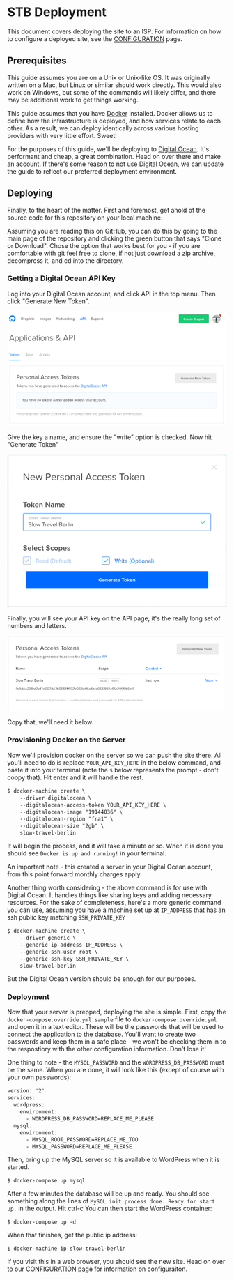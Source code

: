 # STB Deployment


This document covers deploying the site to an ISP.
For information on how to configure a deployed site,
see the [CONFIGURATION](CONFIGURATION.md) page.

## Prerequisites

This guide assumes you are on a Unix or Unix-like
OS. It was originally written on a Mac, but Linux
or similar should work directly. This would also
work on Windows, but some of the commands will
likely differ, and there may be additional work
to get things working.

This guide assumes that you have
[Docker](https://www.docker.com/products/docker)
installed. Docker allows us to define how the
infrastructure is deployed, and how services
relate to each other. As a result, we can
deploy identically across various hosting
providers with very little effort. Sweet!

For the purposes of this guide, we'll be
deploying to
[Digital Ocean](https://www.digitalocean.com).
It's performant and cheap, a great combination.
Head on over there and make an account. If there's
some reason to not use Digital Ocean, we can
update the guide to reflect our preferred
deployment environment.


## Deploying

Finally, to the heart of the matter. First and
foremost, get ahold of the source code for
this repository on your local machine.

Assuming you are reading this on GitHub, you
can do this by going to the main page of the
repository and clicking the green button that
says "Clone or Download". Chose the option
that works best for you - if you are comfortable
with git feel free to clone, if not just
download a zip archive, decompress it, and
cd into the directory.

### Getting a Digital Ocean API Key

Log into your Digital Ocean account, and click
API in the top menu. Then click "Generate New
Token".

![Generate a New API Token](images/api_key_screen.png)

Give the key a name, and ensure the "write" option
is checked. Now hit "Generate Token"

![Name and Check Permissions](images/create_api_key.png)

Finally, you will see your API key on the API page,
it's the really long set of numbers and letters.

![Copy Key](images/copy_api_key.png)

Copy that, we'll need it below.

### Provisioning Docker on the Server

Now we'll provision docker on the server so we can
push the site there. All you'll need to do is replace
`YOUR_API_KEY_HERE` in the below command, and paste
it into your terminal (note the `$` below represents
the prompt - don't coopy that). Hit enter and it
will handle the rest.

	$ docker-machine create \
		--driver digitalocean \
		--digitalocean-access-token YOUR_API_KEY_HERE \
		--digitalocean-image "19144036" \
		--digitalocean-region "fra1" \
		--digitalocean-size "2gb" \
		slow-travel-berlin

It will begin the process, and it will take a minute
or so. When it is done you should see `Docker is up and running!`
in your terminal.

An important note - this created a server in your
Digital Ocean account, from this point forward
monthly charges apply.

Another thing worth considering - the above command
is for use with Digital Ocean. It handles things like
sharing keys and adding necessary resources. For the
sake of completeness, here's a more generic command
you can use, assuming you have a machine set up
at `IP_ADDRESS` that has an ssh public key matching
`SSH_PRIVATE_KEY`

	$ docker-machine create \
		--driver generic \
		--generic-ip-address IP_ADDRESS \
		--generic-ssh-user root \
		--generic-ssh-key SSH_PRIVATE_KEY \
		slow-travel-berlin


But the Digital Ocean version should be enough
for our purposes.

### Deployment

Now that your server is prepped, deploying the site
is simple. First, copy the 
`docker-compose.override.yml.sample` file to
`docker-compose.override.yml` and open it in a text
editor. These will be the passwords that will be
used to connect the application to the database.
You'll want to create two passwords and keep
them in a safe place - we won't be checking
them in to the respostiory with the other
configuration information. Don't lose it!

One thing to note - the `MYSQL_PASSWORD` and the
`WORDPRESS_DB_PASSWORD` must be the same. When you
are done, it will look like this (except of
course with your own passwords):


	version: '2'
	services:
	  wordpress:
	    environment:
	      - WORDPRESS_DB_PASSWORD=REPLACE_ME_PLEASE
	  mysql:
	    environment:
	      - MYSQL_ROOT_PASSWORD=REPLACE_ME_TOO
	      - MYSQL_PASSWORD=REPLACE_ME_PLEASE


Then, bring up the MySQL server so
it is available to WordPress when it is started.

```
$ docker-compose up mysql
```

After a few minutes the database will be up and ready.
You should see something along the lines of 
`MySQL init process done. Ready for start up.` in the
output. Hit ctrl-c
You can then start the WordPress container:

```
$ docker-compose up -d
```

When that finishes, get the public ip address:

```
$ docker-machine ip slow-travel-berlin
```

If you visit this in a web browser, you should see the new
site. Head on over to our [CONFIGURATION](CONFIGURATION.md)
page for information on configuraiton.
